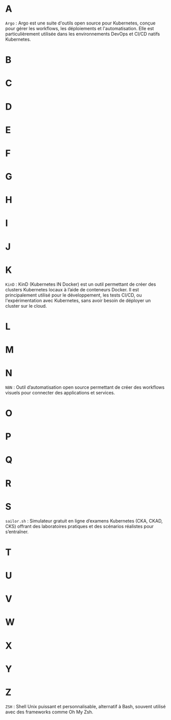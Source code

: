 # A
`Argo` 
: Argo est une suite d'outils open source pour Kubernetes, conçue pour gérer les workflows, les déploiements et l'automatisation. Elle est particulièrement utilisée dans les environnements DevOps et CI/CD natifs Kubernetes.
# B
# C
# D
# E
# F
# G
# H
# I
# J
# K
`KinD`
: KinD (Kubernetes IN Docker) est un outil permettant de créer des clusters Kubernetes locaux à l’aide de conteneurs Docker. Il est principalement utilisé pour le développement, les tests CI/CD, ou l'expérimentation avec Kubernetes, sans avoir besoin de déployer un cluster sur le cloud.
# L
# M
# N
`N8N`
: Outil d’automatisation open source permettant de créer des workflows visuels pour connecter des applications et services.
# O
# P
# Q
# R
# S
`sailor.sh`
: Simulateur gratuit en ligne d’examens Kubernetes (CKA, CKAD, CKS) offrant des laboratoires pratiques et des scénarios réalistes pour s’entraîner.
# T
# U
# V
# W
# X
# Y
# Z
`ZSH`
: Shell Unix puissant et personnalisable, alternatif à Bash, souvent utilisé avec des frameworks comme Oh My Zsh.